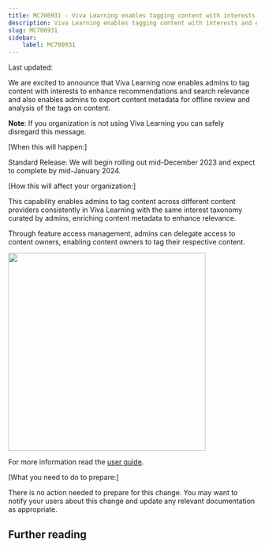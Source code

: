 ```yaml
---
title: MC700931 - Viva Learning enables tagging content with interests and export content metadata
description: Viva Learning enables tagging content with interests and export content metadata
slug: MC700931
sidebar:
    label: MC700931
---
```



Last updated: 

<p>We are excited to announce that Viva Learning now enables admins to tag content with interests to enhance recommendations and search relevance and also enables admins to export content metadata for offline review and analysis of the tags on content.</p><p><b>Note</b>: If you organization is not using Viva Learning you can safely disregard this message.</p>
<p>[When this will happen:]</p>

<p>Standard Release: We will begin rolling out mid-December 2023 and expect to complete by mid-January 2024.</p>

<p>[How this will affect your organization:]</p><p>This capability enables admins to tag content across different content providers consistently in Viva Learning with the same interest taxonomy curated by admins, enriching content metadata to enhance relevance.
</p><p>Through feature access management, admins can delegate access to content owners, enabling content owners to tag their respective content.</p><p><img src="https://img-prod-cms-rt-microsoft-com.akamaized.net/cms/api/am/imageFileData/RW1fPXC?ver=ce94" style="width: 400px;"><br></p><p>
</p><p>For more information read the <a href="https://learn.microsoft.com/viva/learning/content-tagging" target="_blank">user guide</a>.</p><p>[What you need to do to prepare:]<br></p>
<p>There is no action needed to prepare for this change. You may want to notify your users about this change and update any relevant documentation as appropriate.&nbsp;</p>

## Further reading
